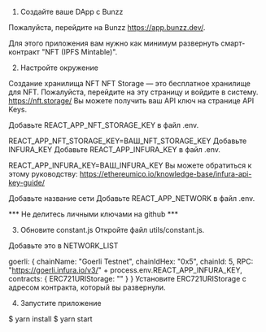 1. Создайте ваше DApp с Bunzz

Пожалуйста, перейдите на Bunzz https://app.bunzz.dev/.

Для этого приложения вам нужно как минимум развернуть смарт-контракт "NFT (IPFS Mintable)".

2. Настройте окружение

Создание хранилища NFT
NFT Storage — это бесплатное хранилище для NFT.
Пожалуйста, перейдите на эту страницу и войдите в систему.
https://nft.storage/
Вы можете получить ваш API ключ на странице API Keys.

Добавьте REACT_APP_NFT_STORAGE_KEY в файл .env.

REACT_APP_NFT_STORAGE_KEY=ВАШ_NFT_STORAGE_KEY
Добавьте INFURA_KEY
Добавьте REACT_APP_INFURA_KEY в файл .env.


REACT_APP_INFURA_KEY=ВАШ_INFURA_KEY
Вы можете обратиться к этому руководству: https://ethereumico.io/knowledge-base/infura-api-key-guide/

Добавьте название сети
Добавьте REACT_APP_NETWORK в файл .env.

*** Не делитесь личными ключами на github ***

3. Обновите constant.js
Откройте файл utils/constant.js.

Добавьте это в NETWORK_LIST

goerli: {
    chainName: "Goerli Testnet",
    chainIdHex: "0x5",
    chainId: 5,
    RPC: "https://goerli.infura.io/v3/" + process.env.REACT_APP_INFURA_KEY,
    contracts: {
        ERC721URIStorage: ""
    }
}
Установите ERC721URIStorage с адресом контракта, который вы развернули.

4. Запустите приложение

$ yarn install
$ yarn start




